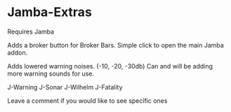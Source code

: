 # Jamba-Extras

Requires Jamba

 

Adds a broker button for Broker Bars.
Simple click to open the main Jamba addon.
 

Adds lowered warning noises. (-10, -20, -30db)
Can and will be adding more warning sounds for use.  

J-Warning
J-Sonar
J-Wilhelm
J-Fatality

Leave a comment if you would like to see specific ones